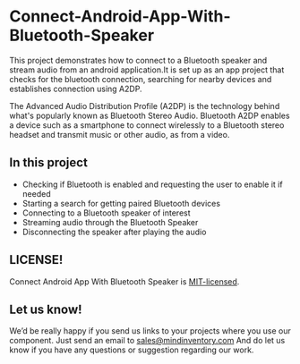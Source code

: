 # Connect-Android-App-With-Bluetooth-Speaker
This project demonstrates how to connect to a Bluetooth speaker and stream audio from an android application.It is set up as an app project that checks for the bluetooth connection, searching for nearby devices and establishes connection using A2DP.

The Advanced Audio Distribution Profile (A2DP) is the technology behind what's popularly known as Bluetooth Stereo Audio. Bluetooth A2DP enables a device such as a smartphone to connect wirelessly to a Bluetooth stereo headset and transmit music or other audio, as from a video.

## In this project
* Checking if Bluetooth is enabled and requesting the user to enable it if needed
* Starting a search for getting paired Bluetooth devices
* Connecting to a Bluetooth speaker of interest
* Streaming audio through the Bluetooth Speaker
* Disconnecting the speaker after playing the audio

## LICENSE!
Connect Android App With Bluetooth Speaker is [MIT-licensed](https://github.com/Mindinventory/Connect-Android-App-With-Bluetooth-Speaker/blob/master/LICENSE).

## Let us know!
We’d be really happy if you send us links to your projects where you use our component. Just send an email to [sales@mindinventory.com](sales@mindinventory.com) And do let us know if you have any questions or suggestion regarding our work.
